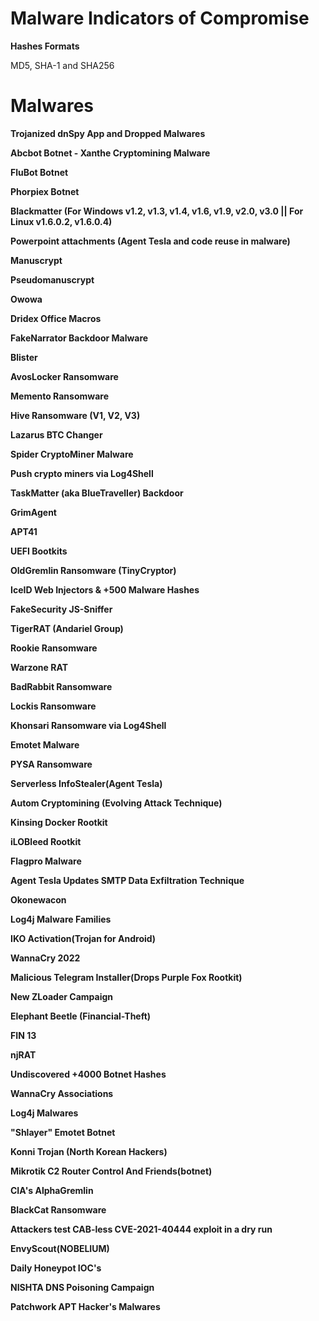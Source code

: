 # Malware Indicators of Compromise

<b>Hashes Formats</b>

MD5, SHA-1 and SHA256

# Malwares

<b>Trojanized dnSpy App and Dropped Malwares</b>

<b>Abcbot Botnet - Xanthe Cryptomining Malware</b>

<b>FluBot Botnet</b>

<b>Phorpiex Botnet</b>

<b>Blackmatter (For Windows v1.2, v1.3, v1.4, v1.6, v1.9, v2.0, v3.0 || For Linux v1.6.0.2, v1.6.0.4)</b>

<b>Powerpoint attachments (Agent Tesla and code reuse in malware)</b>

<b>Manuscrypt</b>

<b>Pseudomanuscrypt</b>

<b>Owowa</b>

<b>Dridex Office Macros</b>

<b>FakeNarrator Backdoor Malware</b>

<b>Blister</b>

<b>AvosLocker Ransomware</b>

<b>Memento Ransomware</b>

<b>Hive Ransomware (V1, V2, V3)</b>

<b>Lazarus BTC Changer</b>

<b>Spider CryptoMiner Malware</b>

<b>Push crypto miners via Log4Shell</b>

<b>TaskMatter (aka BlueTraveller) Backdoor</b>

<b>GrimAgent</b>

<b>APT41</b>

<b>UEFI Bootkits</b>

<b>OldGremlin Ransomware (TinyCryptor)</b>

<b>IceID Web Injectors & +500 Malware Hashes</b>

<b>FakeSecurity JS-Sniffer</b>

<b>TigerRAT (Andariel Group)</b>

<b>Rookie Ransomware</b>

<b>Warzone RAT</b>

<b>BadRabbit Ransomware</b>

<b>Lockis Ransomware</b>

<b>Khonsari Ransomware via Log4Shell</b>

<b>Emotet Malware</b>

<b>PYSA Ransomware</b>

<b>Serverless InfoStealer(Agent Tesla)</b>

<b>Autom Cryptomining (Evolving Attack Technique)</b>

<b>Kinsing Docker Rootkit</b>

<b>iLOBleed Rootkit</b>

<b>Flagpro Malware</b>

<b>Agent Tesla Updates SMTP Data Exfiltration Technique</b>

<b>Okonewacon</b>

<b>Log4j Malware Families</b>

<b>IKO Activation(Trojan for Android)</b>

<b>WannaCry 2022</b>

<b>Malicious Telegram Installer(Drops Purple Fox Rootkit)</b>

<b>New ZLoader Campaign</b>

<b>Elephant Beetle (Financial-Theft)</b>

<b>FIN 13</b>

<b>njRAT</b>

<b>Undiscovered +4000 Botnet Hashes</b>

<b>WannaCry Associations</b>

<b>Log4j Malwares</b>

<b>"Shlayer" Emotet Botnet</b>

<b>Konni Trojan (North Korean Hackers)</b>

<b>Mikrotik C2 Router Control And Friends(botnet)</b>

<b>CIA's AlphaGremlin</b>

<b>BlackCat Ransomware</b>

<b>Attackers test CAB-less CVE-2021-40444 exploit in a dry run</b>

<b>EnvyScout(NOBELIUM)</b>

<b>Daily Honeypot IOC's</b>

<b>NISHTA DNS Poisoning Campaign</b>

<b>Patchwork APT Hacker's Malwares</b>
